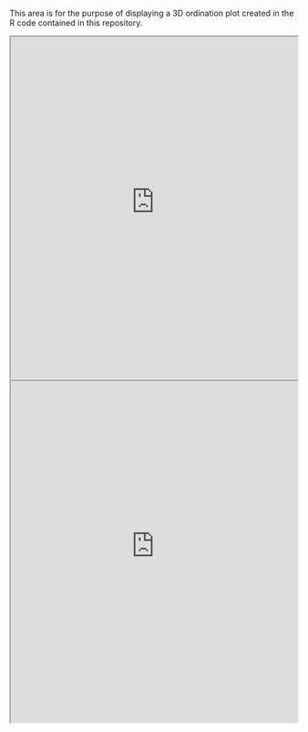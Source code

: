 This area is for the purpose of displaying a 3D ordination plot created in the R code contained in this repository.

<iframe src='https://raw.githubusercontent.com/ekronold/3D_ordination_plot_script/blob/main/3d_ordination_plot.html' width="100%" height="600px"></iframe>


<iframe src='https://raw.githubusercontent.com/ekronold/repository/main/3d_ordination_plot.html' width="100%" height="600px"></iframe>
